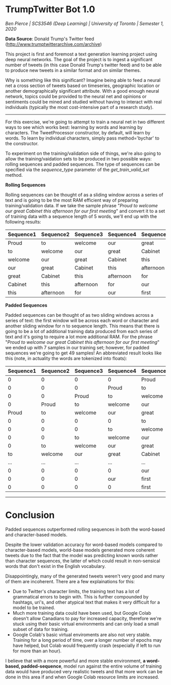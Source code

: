 # TrumpTwitter Bot 1.0

*Ben Pierce  |  SCS3546 (Deep Learning)  |  University of Toronto  |    Semester 1, 2020*

**Data Source**: Donald Trump's Twitter feed (http://www.trumptwitterarchive.com/archive)

This project is first and foremost a text generation learning project using deep neural networks. The goal of the project is to ingest a significant number of tweets (in this case Donald Trump's twitter feed) and to be able to produce new tweets in a similar format and on similar themes.

Why is something like this significant? Imagine being able to feed a neural net a cross section of tweets based on timeseries, geographic location or another demographically significant attribute. With a good enough neural network, topics could be provided to the neural net and opinions or sentiments could be mined and studied without having to interact with real individuals (typically the most cost-intensive part of a research study).

---

For this exercise, we're going to attempt to train a neural net in two different ways to see which works best: learning by words and learning by characters. The TweetProcessor constructor, by default, will learn by words. To learn by individual characters, simply pass method='bychar' to the constructor.

To experiment on the training/validation side of things, we're also going to allow the training/vaidation sets to be produced in two possible ways: rolling sequences and padded sequences. The type of sequences can be specified via the *sequence_type* parameter of the *get_train_valid_set* method.

**Rolling Sequences** 

Rolling sequences can be thought of as a sliding window across a series of text and is going to be the most RAM efficient way of preparing training/validation data. If we take the sample phrase "*Proud to welcome our great Cabinet this afternoon for our first meeting*" and convert it to a set of training data with a sequence length of 5 words, we'll end up with the following results:

Sequence1 | Sequence2 | Sequence3 | Sequence4 | Sequence5 | Label
--- | --- | --- | --- | --- | ---
Proud | to | welcome | our | great | Cabinet
to | welcome | our | great | Cabinet | this
welcome | our | great | Cabinet | this | afternoon
our | great | Cabinet | this | afternoon | for
great | Cabinet | this | afternoon | for | our
Cabinet | this | afternoon | for | our | first
this | afternoon | for | our | first | meeting

**Padded Sequences**

Padded sequences can be thought of as two sliding windows across a series of text: the first window will be across each word or character and another sliding window for n to sequence length. This means that there is going to be a lot of additional training data produced from each series of text and it's going to require a lot more additional RAM. For the phrase "*Proud to welcome our great Cabinet this afternoon for our first meeting*" we ended up with 7 samples in our training set; however, for padded sequences we're going to get 49 samples! An abbreviated result looks like this (note, in actuality the words are tokenized into floats):

Sequence1 | Sequence2 | Sequence3 | Sequence4 | Sequence5 | Label
--- | --- | --- | --- | --- | ---
0 | 0 | 0 | 0 | Proud | to
0 | 0 | 0 | Proud | to | welcome
0 | 0 | Proud | to | welcome | our
0 | Proud | to | welcome | our | great
Proud | to | welcome | our | great | Cabinet
0 | 0 | 0 | 0 | to | welcome
0 | 0 | 0 | to | welcome | our
0 | 0 | to | welcome | our | great
0 | to | welcome | our | great | Cabinet
to | welcome | our | great | Cabinet | this
... | ... | ... | ... | ... | ...
0 | 0 | 0 | 0 | our | first
0 | 0 | 0 | our | first | meeting
0 | 0 | 0 | 0 | first | meeting



---

# Conclusion

Padded sequences outperformed rolling sequences in both the word-based and character-based models.

Despite the lower validation accuracy for word-based models compared to character-based models, world-base models generated more coherent tweets due to the fact that the model was predicting known words rather than character sequences, the latter of which could result in non-sensical words that don't exist in the English vocabulary.

Disappointingly, many of the generated tweets weren't very good and many of them are incoherent. There are a few explainations for this:

* Due to Twitter's character limits, the training text has a lot of grammatical errors to begin with. This is further compounded by hashtags, uri's, and other atypical text that makes it very difficult for a model to be trained. 
* Much more training data could have been used, but Google Colab doesn't allow Canadians to pay for increased capacity, therefore we're stuck using their basic virtual environments and can only load a small subset of data for training.
* Google Colab's basic virtual enviroments are also not very stable. Training for a long period of time, over a longer number of epochs may have helped, but Colab would frequently crash (especially if left to run for more than an hour).

I believe that with a more powerful and more stable environment, **a word-based, padded-sequence**, model run against the entire volume of training data would have produced very realistic tweets and that more work can be done in this area if and when Google Colab resource limits are increased.
